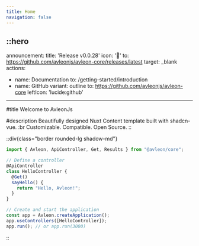 ```yaml
---
title: Home
navigation: false
---
```


::hero
---
announcement:
  title: 'Release v0.0.28'
  icon: '🎉'
  to: https://github.com/avleonjs/avleon-core/releases/latest
  target: _blank
actions:
  - name: Documentation
    to: /getting-started/introduction
  - name: GitHub
    variant: outline
    to: https://github.com/avleonjs/avleon-core
    leftIcon: 'lucide:github'
---

#title
Welcome to AvleonJs

#description
Beautifully designed Nuxt Content template built with shadcn-vue. :br Customizable. Compatible. Open Source.
::

::div{class="border rounded-lg shadow-md"}
```ts [app.ts]
import { Avleon, ApiController, Get, Results } from "@avleon/core";

// Define a controller
@ApiController
class HelloController {
  @Get()
  sayHello() {
    return "Hello, Avleon!";
  }
}

// Create and start the application
const app = Avleon.createApplication();
app.useControllers([HelloController]);
app.run(); // or app.run(3000)
```
::
